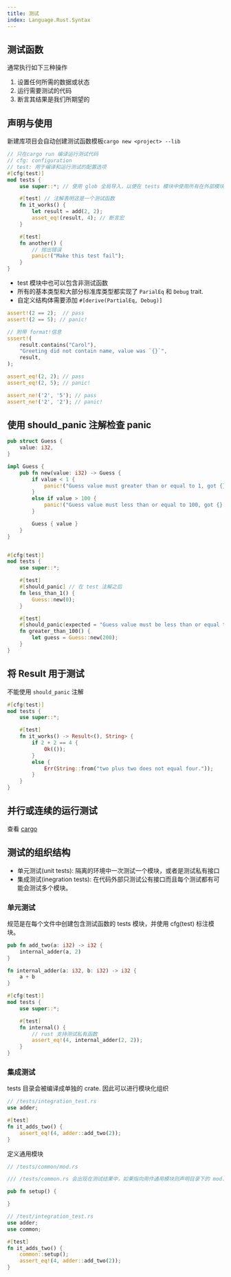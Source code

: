 ```yaml
---
title: 测试
index: Language.Rust.Syntax
---
```




## 测试函数

通常执行如下三种操作

1. 设置任何所需的数据或状态
2. 运行需要测试的代码
3. 断言其结果是我们所期望的

## 声明与使用 

新建库项目会自动创建测试函数模板`cargo new <project> --lib`

``` rust
// 只在cargo run 编译运行测试代码 
// cfg: configuration
// test: 用于编译和运行测试的配置选项
#[cfg(test)] 
mod tests {
    use super::*; // 使用 glob 全局导入，以便在 tests 模块中使用所有在外部模块定义的内容。

    #[test] // 注解表明这是一个测试函数
    fn it_works() {
        let result = add(2, 2);
        asset_eq!(result, 4); // 断言宏
    }

    #[test]
    fn another() {
        // 抛出错误
        panic!("Make this test fail");
    }
}
```

- test 模块中也可以包含非测试函数
- 所有的基本类型和大部分标准库类型都实现了 `ParialEq` 和 `Debug` trait.
- 自定义结构体需要添加 `#[derive(PartialEq, Debug)]`

``` rust
assert!(2 == 2);  // pass
assert!(2 == 5); // panic!

// 附带 format!信息
sssert!(
    result.contains("Carol"),
    "Greeting did not contain name, value was `{}`",
    result,
);

assert_eq!(2, 2); // pass
assert_eq!(2, 5); // panic!

assert_ne!('2', '5'); // pass
assert_ne!('2', '2'); // panic!
```

## 使用 should_panic 注解检查 panic

``` rust
pub struct Guess {
    value: i32,
}

impl Guess {
    pub fn new(value: i32) -> Guess {
        if value < 1 {
            panic!("Guess value must greater than or equal to 1, got {}", value);
        }
        else if value > 100 {
            panic!("Guess value must less than or equal to 100, got {}.", value);
        }

        Guess { value }
    }
}


#[cfg(test)]
mod tests {
    use super::*;

    #[test]
    #[should_panic] // 在 test 注解之后
    fn less_than_1() {
        Guess::new(0);
    }

    #[test]
    #[should_panic(expected = "Guess value must be less than or equal to 100, got 200.")]
    fn greater_than_100() {
        let guess = Guess::new(200);
    }
}
```

## 将 Result 用于测试

不能使用 `should_panic` 注解

``` rust
#[cfg(test)] 
mod tests {
    use super::*;

    #[test]
    fn it_works() -> Result<(), String> {
        if 2 + 2 == 4 {
            Ok(());
        }
        else {
            Err(String::from("two plus two does not equal four."));
        }
    }
}
```

## 并行或连续的运行测试 

查看 [cargo](./cargo) 



## 测试的组织结构

- 单元测试(unit tests): 隔离的环境中一次测试一个模块，或者是测试私有接口
- 集成测试(inegration tests): 在代码外部只测试公有接口而且每个测试都有可能会测试多个模块。



### 单元测试 

规范是在每个文件中创建包含测试函数的 tests 模块，并使用 cfg(test) 标注模块。

``` rust
pub fn add_two(a: i32) -> i32 {
    internal_adder(a, 2)
}

fn internal_adder(a: i32, b: i32) -> i32 {
    a + b
}

#[cfg(test)]
mod tests {
    use super::*;

    #[test]
    fn internal() {
        // rust 支持测试私有函数
        assert_eq!(4, internal_adder(2, 2));
    }
}
```

### 集成测试

tests 目录会被编译成单独的 crate. 因此可以进行模块化组织

``` rust
// /tests/integration_test.rs
use adder;

#[test]
fn it_adds_two() {
    assert_eq!(4, adder::add_two(2));
}
```

定义通用模块 

``` rust
// /tests/common/mod.rs

/// /tests/common.rs 会出现在测试结果中，如果指向用作通用模块则声明目录下的 mod.rs

pub fn setup() {

}

// /test/integration_test.rs
use adder;
use common;

#[test]
fn it_adds_two() {
    common::setup();
    assert_eq!(4, adder::add_two(2));
}
```